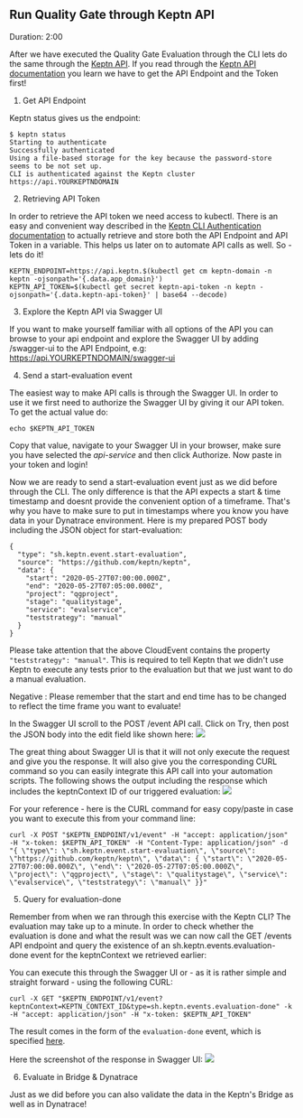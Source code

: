 ## Run Quality Gate through Keptn API
Duration: 2:00

After we have executed the Quality Gate Evaluation through the CLI lets do the same through the [Keptn API](https://keptn.sh/docs/0.6.0/reference/api/).
If you read through the [Keptn API documentation](https://keptn.sh/docs/0.6.0/reference/api/) you learn we have to get the API Endpoint and the Token first!

1. Get API Endpoint

Keptn status gives us the endpoint:

```
$ keptn status
Starting to authenticate
Successfully authenticated
Using a file-based storage for the key because the password-store seems to be not set up.      
CLI is authenticated against the Keptn cluster https://api.YOURKEPTNDOMAIN
```

2. Retrieving API Token

In order to retrieve the API token we need access to kubectl. There is an easy and convenient way described in the [Keptn CLI Authentication documentation](https://keptn.sh/docs/0.6.0/reference/cli/#authentication) to actually retrieve and store both the API Endpoint and API Token in a variable. This helps us later on to automate API calls as well. So - lets do it!
```
KEPTN_ENDPOINT=https://api.keptn.$(kubectl get cm keptn-domain -n keptn -ojsonpath='{.data.app_domain}')
KEPTN_API_TOKEN=$(kubectl get secret keptn-api-token -n keptn -ojsonpath='{.data.keptn-api-token}' | base64 --decode)
```

3. Explore the Keptn API via Swagger UI

If you want to make yourself familiar with all options of the API you can browse to your api endpoint and explore the Swagger UI by adding /swagger-ui to the API Endpoint, e.g: https://api.YOURKEPTNDOMAIN/swagger-ui

4. Send a start-evaluation event

The easiest way to make API calls is through the Swagger UI. In order to use it we first need to authorize the Swagger UI by giving it our API token. To get the actual value do:
```
echo $KEPTN_API_TOKEN
```

Copy that value, navigate to your Swagger UI in your browser, make sure you have selected the *api-service* and then click Authorize. Now paste in your token and login!

Now we are ready to send a start-evaluation event just as we did before through the CLI. The only difference is that the API expects a start & time timestamp and doesnt provide the convenient option of a timeframe. That's why you have to make sure to put in timestamps where you know you have data in your Dynatrace environment. Here is my prepared POST body including the JSON object for start-evaluation:

```
{
  "type": "sh.keptn.event.start-evaluation",
  "source": "https://github.com/keptn/keptn",
  "data": {
    "start": "2020-05-27T07:00:00.000Z",
    "end": "2020-05-27T07:05:00.000Z",
    "project": "qgproject",
    "stage": "qualitystage",
    "service": "evalservice",
    "teststrategy": "manual"
  }
}
```

Please take attention that the above CloudEvent contains the property `"teststrategy": "manual"`. This is required to tell Keptn that we didn't use Keptn to execute any tests prior to the evaluation but that we just want to do a manual evaluation.  

Negative
: Please remember that the start and end time has to be changed to reflect the time frame you want to evaluate!

In the Swagger UI scroll to the POST /event API call. Click on Try, then post the JSON body into the edit field like shown here:
![](./assets/dynatrace_qualitygates/swagger_postevent_startevaluation.png)

The great thing about Swagger UI is that it will not only execute the request and give you the response. It will also give you the corresponding CURL command so you can easily integrate this API call into your automation scripts. The following shows the output including the response which includes the keptnContext ID of our triggered evaluation:
![](./assets/dynatrace_qualitygates/swagger_postevent_startevaluation_response.png)

For your reference - here is the CURL command for easy copy/paste in case you want to execute this from your command line:
```
curl -X POST "$KEPTN_ENDPOINT/v1/event" -H "accept: application/json" -H "x-token: $KEPTN_API_TOKEN" -H "Content-Type: application/json" -d "{ \"type\": \"sh.keptn.event.start-evaluation\", \"source\": \"https://github.com/keptn/keptn\", \"data\": { \"start\": \"2020-05-27T07:00:00.000Z\", \"end\": \"2020-05-27T07:05:00.000Z\", \"project\": \"qgproject\", \"stage\": \"qualitystage\", \"service\": \"evalservice\", \"teststrategy\": \"manual\" }}"
```

5. Query for evaluation-done

Remember from when we ran through this exercise with the Keptn CLI? The evaluation may take up to a minute. In order to check whether the evaluation is done and what the result was we can now call the GET /events API endpoint and query the existence of an sh.keptn.events.evaluation-done event for the keptnContext we retrieved earlier:

You can execute this through the Swagger UI or - as it is rather simple and straight forward - using the following CURL:

```
curl -X GET "$KEPTN_ENDPOINT/v1/event?keptnContext=KEPTN_CONTEXT_ID&type=sh.keptn.events.evaluation-done" -k -H "accept: application/json" -H "x-token: $KEPTN_API_TOKEN"
```

The result comes in the form of the `evaluation-done` event, which is specified [here](https://github.com/keptn/spec/blob/0.1.3/cloudevents.md#evaluation-done).

Here the screenshot of the response in Swagger UI:
![](./assets/dynatrace_qualitygates/swagger_getevent_response.png)

6. Evaluate in Bridge & Dynatrace

Just as we did before you can also validate the data in the Keptn's Bridge as well as in Dynatrace!
